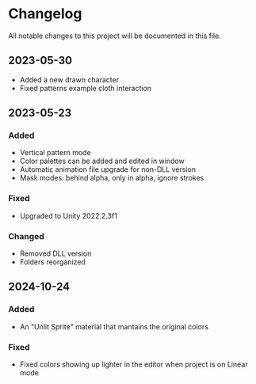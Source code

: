 # Changelog

All notable changes to this project will be documented in this file.


## 2023-05-30
 
 - Added a new drawn character
 - Fixed patterns example cloth interaction


## 2023-05-23

### Added

 - Vertical pattern mode
 - Color palettes can be added and edited in window
 - Automatic animation file upgrade for non-DLL version
 - Mask modes: behind alpha, only in alpha, ignore strokes

### Fixed

 - Upgraded to Unity 2022.2.3f1

### Changed

 - Removed DLL version
 - Folders reorganized

 ## 2024-10-24

### Added

 - An "Unlit Sprite" material that mantains the original colors

### Fixed

  - Fixed colors showing up lighter in the editor when project is on Linear mode